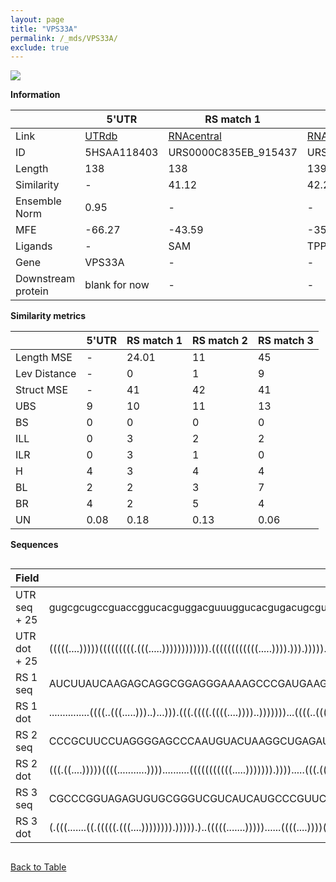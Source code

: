 ```yaml
---
layout: page
title: "VPS33A"
permalink: /_mds/VPS33A/
exclude: true
---
```




![](../../alns_9.28.22/aln_5HSAA118403_0.985.png?raw=true)


**Information**

| | 5'UTR       | RS match 1   | RS match 2  | RS match 3 |
| ---- | ----------- | ----------- | ----------- | ----------- |
| Link | <a href="http://utrdb.ba.itb.cnr.it/getutr/5HSAA118403/1" target="_blank" rel="noopener noreferrer">UTRdb</a>   | <a href="https://rnacentral.org/rna/URS0000C835EB/915437" target="_blank" rel="noopener noreferrer">RNAcentral</a>     |<a href="https://rnacentral.org/rna/URS0000C0EC8B/1129367" target="_blank" rel="noopener noreferrer">RNAcentral</a>  | <a href="https://rnacentral.org/rna/URS000232FE0C/1893" target="_blank" rel="noopener noreferrer">RNAcentral</a>   |
| ID | 5HSAA118403     | URS0000C835EB_915437     | URS0000C0EC8B_1129367     | URS000232FE0C_1893     |
| Length | 138     |  138    | 139   |  135    |
| Similarity | - | 41.12 | 42.26 | 43.03 |
| Ensemble Norm | 0.95 | - | - | - |
| MFE | -66.27 | -43.59 | -35.98 | -53.76 |
| Ligands | - | SAM | TPP | cobalamin |
| Gene | VPS33A | - | - | - |
| Downstream protein | blank for now    |    -    | -  | - |


**Similarity metrics**

| | 5'UTR       | RS match 1   | RS match 2  | RS match 3 |
| ---- | ----------- | ----------- | ----------- | ----------- |
| Length MSE | - | 24.01 | 11 | 45 |
| Lev Distance | - | 0 | 1 | 9 |
| Struct MSE | - | 41 | 42 | 41 |
| UBS| 9 | 10 | 11 | 13 |
| BS | 0 | 0 | 0 | 0 |
| ILL | 0 | 3 | 2 | 2 |
| ILR | 0 | 3 | 1 | 0 |
| H | 4 | 3 | 4 | 4 |
| BL | 2 | 2 | 3 | 7 |
| BR | 4 | 2 | 5 | 4 |
| UN | 0.08 | 0.18 | 0.13 | 0.06 |

**Sequences**


<div style="overflow-x:auto;">

<table>
<colgroup>
<col width="30%" />
<col width="70%" />
</colgroup>
<thead>
<tr class="header">
<th>Field</th>
<th>Description</th>
</tr>
</thead>
<tbody>
<tr>
<td markdown="span">UTR seq + 25 </td>
<td markdown="span"> gugcgcugccguaccggucacguggacguuuggucacgugacugcguccgugguccucccguaggaaccggcggacucgguuggcguuguggggcagggggugguggagcaagATGGCGGCTCATCTGTCCTACGGCC </td>
</tr>
<tr>
<td markdown="span">UTR dot + 25  </td>
<td markdown="span"> (((((....)))))(((((((((.(((.....)))))))))))).((((((((((((.....)))).))).))))).........(((((((((((((((((.((...........)).)))).))))))))))))).
</td>
</tr>


<tr>
<td markdown="span">RS 1 seq </td>
<td markdown="span"> AUCUUAUCAAGAGCAGGCGGAGGGAAAAGCCCGAUGAAGCCCGGCAACCGACCCUUUACGGGGCACGGUGCUAAUUCUUGCUCGUUCAUUCGAAUCCUGCUUAUUUUUUGCGCGGACGAAUGAACGGAGAGAUAAGAA
</td>
</tr>


<tr>
<td markdown="span">RS 1 dot </td>
<td markdown="span"> ...............((((..(((.....)))..)...))).(((.((((.((((....))))..)))))))...((((..(((((((((((..((((((.........))).)))))))))))))).))))......
</td>
</tr>


<tr>
<td markdown="span">RS 2 seq </td>
<td markdown="span"> CCCGCUUCCUAGGGGAGCCCAAUGUACUAAGGCUGAGAUUCUACUAACGGAGUGUUUACUGCACUCUUGUUGUUAAAAGUAGUAACCCUUUGAACCUGAUAAAGUUAAUGCUUGCGCAGGGAAGGAGGUAGCCACUGGU
</td>
</tr>


<tr>
<td markdown="span">RS 2 dot </td>
<td markdown="span"> (((.((....)))))((((...........))))..........(((((((((((.....))))))).)))).....(((.((.(((((((...((((...((((....))))...)))).)))).))).)).)))...
</td>
</tr>


<tr>
<td markdown="span">RS 3 seq </td>
<td markdown="span"> CGCCCGGUAGAGUGUGCGGGUCGUCAUCAUGCCCGUUCAGGGGGAAGCCGGUGGGAAUCCGGCACUGACCACGCAGCCGUGAGCCGUCGUCGCAGACGGUGAGUCGGAAUGCCCUGUCCGCGGUCGUGACCGGCU
</td>
</tr>


<tr>
<td markdown="span">RS 3 dot </td>
<td markdown="span"> (.(((.......((.(((((.(((....)))))))).))))).)..(((((.......)))))......((((....))))(((((..(((((.(((.(((.(.(((......))).)))).)))))))))))))
</td>
</tr>

</tbody>
</table>


</div>


[Back to Table](../../display)
